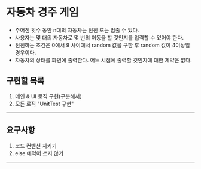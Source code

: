 # 자동차 경주 게임
- 주어진 횟수 동안 n대의 자동차는 전진 또는 멈출 수 있다.
- 사용자는 몇 대의 자동차로 몇 번의 이동을 할 것인지를 입력할 수 있어야 한다.
- 전진하는 조건은 0에서 9 사이에서 random 값을 구한 후 random 값이 4이상일 경우이다.
- 자동차의 상태를 화면에 출력한다. 어느 시점에 출력할 것인지에 대한 제약은 없다.
## 구현할 목록 
1. 메인 & UI 로직 구현(구분해서)  
2. 모든 로직 "UnitTest 구현"  
___
## 요구사항
1. 코드 컨벤션 지키기
2. else 예약어 쓰지 않기
    
___
